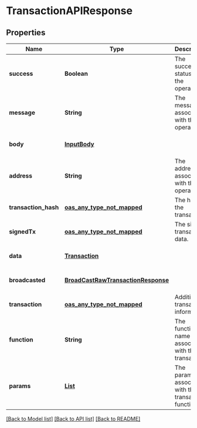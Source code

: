 # TransactionAPIResponse
## Properties

| Name | Type | Description | Notes |
|------------ | ------------- | ------------- | -------------|
| **success** | **Boolean** | The success status of the operation. | [default to null] |
| **message** | **String** | The message associated with the operation. | [default to null] |
| **body** | [**InputBody**](InputBody.md) |  | [optional] [default to null] |
| **address** | **String** | The address associated with the operation. | [optional] [default to null] |
| **transaction\_hash** | [**oas_any_type_not_mapped**](.md) | The hash of the transaction. | [optional] [default to null] |
| **signedTx** | [**oas_any_type_not_mapped**](.md) | The signed transaction data. | [optional] [default to null] |
| **data** | [**Transaction**](Transaction.md) |  | [optional] [default to null] |
| **broadcasted** | [**BroadCastRawTransactionResponse**](BroadCastRawTransactionResponse.md) |  | [optional] [default to null] |
| **transaction** | [**oas_any_type_not_mapped**](.md) | Additional transaction information. | [optional] [default to null] |
| **function** | **String** | The function name associated with the transaction. | [optional] [default to null] |
| **params** | [**List**](AnyType.md) | The parameters associated with the transaction function. | [optional] [default to null] |

[[Back to Model list]](../README.md#documentation-for-models) [[Back to API list]](../README.md#documentation-for-api-endpoints) [[Back to README]](../README.md)

